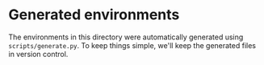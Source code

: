 # Generated environments

The environments in this directory were automatically generated using `scripts/generate.py`.
To keep things simple, we'll keep the generated files in version control.